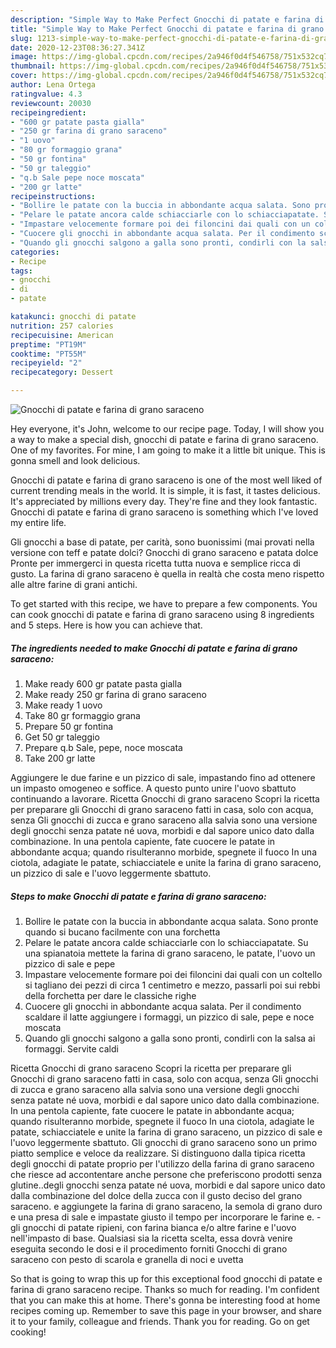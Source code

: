 ```yaml
---
description: "Simple Way to Make Perfect Gnocchi di patate e farina di grano saraceno"
title: "Simple Way to Make Perfect Gnocchi di patate e farina di grano saraceno"
slug: 1213-simple-way-to-make-perfect-gnocchi-di-patate-e-farina-di-grano-saraceno
date: 2020-12-23T08:36:27.341Z
image: https://img-global.cpcdn.com/recipes/2a946f0d4f546758/751x532cq70/gnocchi-di-patate-e-farina-di-grano-saraceno-recipe-main-photo.jpg
thumbnail: https://img-global.cpcdn.com/recipes/2a946f0d4f546758/751x532cq70/gnocchi-di-patate-e-farina-di-grano-saraceno-recipe-main-photo.jpg
cover: https://img-global.cpcdn.com/recipes/2a946f0d4f546758/751x532cq70/gnocchi-di-patate-e-farina-di-grano-saraceno-recipe-main-photo.jpg
author: Lena Ortega
ratingvalue: 4.3
reviewcount: 20030
recipeingredient:
- "600 gr patate pasta gialla"
- "250 gr farina di grano saraceno"
- "1 uovo"
- "80 gr formaggio grana"
- "50 gr fontina"
- "50 gr taleggio"
- "q.b Sale pepe noce moscata"
- "200 gr latte"
recipeinstructions:
- "Bollire le patate con la buccia in abbondante acqua salata. Sono pronte quando si bucano facilmente con una forchetta"
- "Pelare le patate ancora calde schiacciarle con lo schiacciapatate. Su una spianatoia mettete la farina di grano saraceno, le patate, l&#39;uovo un pizzico di sale e pepe"
- "Impastare velocemente formare poi dei filoncini dai quali con un coltello si tagliano dei pezzi di circa 1 centimetro e mezzo, passarli poi sui rebbi della forchetta per dare le classiche righe"
- "Cuocere gli gnocchi in abbondante acqua salata. Per il condimento scaldare il latte aggiungere i formaggi, un pizzico di sale, pepe e noce moscata"
- "Quando gli gnocchi salgono a galla sono pronti, condirli con la salsa ai formaggi. Servite caldi"
categories:
- Recipe
tags:
- gnocchi
- di
- patate

katakunci: gnocchi di patate 
nutrition: 257 calories
recipecuisine: American
preptime: "PT19M"
cooktime: "PT55M"
recipeyield: "2"
recipecategory: Dessert

---
```



![Gnocchi di patate e farina di grano saraceno](https://img-global.cpcdn.com/recipes/2a946f0d4f546758/751x532cq70/gnocchi-di-patate-e-farina-di-grano-saraceno-recipe-main-photo.jpg)

Hey everyone, it's John, welcome to our recipe page. Today, I will show you a way to make a special dish, gnocchi di patate e farina di grano saraceno. One of my favorites. For mine, I am going to make it a little bit unique. This is gonna smell and look delicious.

Gnocchi di patate e farina di grano saraceno is one of the most well liked of current trending meals in the world. It is simple, it is fast, it tastes delicious. It's appreciated by millions every day. They're fine and they look fantastic. Gnocchi di patate e farina di grano saraceno is something which I've loved my entire life.

Gli gnocchi a base di patate, per carità, sono buonissimi (mai provati nella versione con teff e patate dolci? Gnocchi di grano saraceno e patata dolce Pronte per immergerci in questa ricetta tutta nuova e semplice ricca di gusto. La farina di grano saraceno è quella in realtà che costa meno rispetto alle altre farine di grani antichi.


To get started with this recipe, we have to prepare a few components. You can cook gnocchi di patate e farina di grano saraceno using 8 ingredients and 5 steps. Here is how you can achieve that.

<!--inarticleads1-->

##### The ingredients needed to make Gnocchi di patate e farina di grano saraceno:

1. Make ready 600 gr patate pasta gialla
1. Make ready 250 gr farina di grano saraceno
1. Make ready 1 uovo
1. Take 80 gr formaggio grana
1. Prepare 50 gr fontina
1. Get 50 gr taleggio
1. Prepare q.b Sale, pepe, noce moscata
1. Take 200 gr latte


Aggiungere le due farine e un pizzico di sale, impastando fino ad ottenere un impasto omogeneo e soffice. A questo punto unire l&#39;uovo sbattuto continuando a lavorare. Ricetta Gnocchi di grano saraceno Scopri la ricetta per preparare gli Gnocchi di grano saraceno fatti in casa, solo con acqua, senza Gli gnocchi di zucca e grano saraceno alla salvia sono una versione degli gnocchi senza patate né uova, morbidi e dal sapore unico dato dalla combinazione. In una pentola capiente, fate cuocere le patate in abbondante acqua; quando risulteranno morbide, spegnete il fuoco In una ciotola, adagiate le patate, schiacciatele e unite la farina di grano saraceno, un pizzico di sale e l&#39;uovo leggermente sbattuto. 

<!--inarticleads2-->

##### Steps to make Gnocchi di patate e farina di grano saraceno:

1. Bollire le patate con la buccia in abbondante acqua salata. Sono pronte quando si bucano facilmente con una forchetta
1. Pelare le patate ancora calde schiacciarle con lo schiacciapatate. Su una spianatoia mettete la farina di grano saraceno, le patate, l&#39;uovo un pizzico di sale e pepe
1. Impastare velocemente formare poi dei filoncini dai quali con un coltello si tagliano dei pezzi di circa 1 centimetro e mezzo, passarli poi sui rebbi della forchetta per dare le classiche righe
1. Cuocere gli gnocchi in abbondante acqua salata. Per il condimento scaldare il latte aggiungere i formaggi, un pizzico di sale, pepe e noce moscata
1. Quando gli gnocchi salgono a galla sono pronti, condirli con la salsa ai formaggi. Servite caldi


Ricetta Gnocchi di grano saraceno Scopri la ricetta per preparare gli Gnocchi di grano saraceno fatti in casa, solo con acqua, senza Gli gnocchi di zucca e grano saraceno alla salvia sono una versione degli gnocchi senza patate né uova, morbidi e dal sapore unico dato dalla combinazione. In una pentola capiente, fate cuocere le patate in abbondante acqua; quando risulteranno morbide, spegnete il fuoco In una ciotola, adagiate le patate, schiacciatele e unite la farina di grano saraceno, un pizzico di sale e l&#39;uovo leggermente sbattuto. Gli gnocchi di grano saraceno sono un primo piatto semplice e veloce da realizzare. Si distinguono dalla tipica ricetta degli gnocchi di patate proprio per l&#39;utilizzo della farina di grano saraceno che riesce ad accontentare anche persone che preferiscono prodotti senza glutine..degli gnocchi senza patate né uova, morbidi e dal sapore unico dato dalla combinazione del dolce della zucca con il gusto deciso del grano saraceno. e aggiungete la farina di grano saraceno, la semola di grano duro e una presa di sale e impastate giusto il tempo per incorporare le farine e. -gli gnocchi di patate ripieni, con farina bianca e/o altre farine e l&#39;uovo nell&#39;impasto di base. Qualsiasi sia la ricetta scelta, essa dovrà venire eseguita secondo le dosi e il procedimento forniti Gnocchi di grano saraceno con pesto di scarola e granella di noci e uvetta 

So that is going to wrap this up for this exceptional food gnocchi di patate e farina di grano saraceno recipe. Thanks so much for reading. I'm confident that you can make this at home. There's gonna be interesting food at home recipes coming up. Remember to save this page in your browser, and share it to your family, colleague and friends. Thank you for reading. Go on get cooking!
